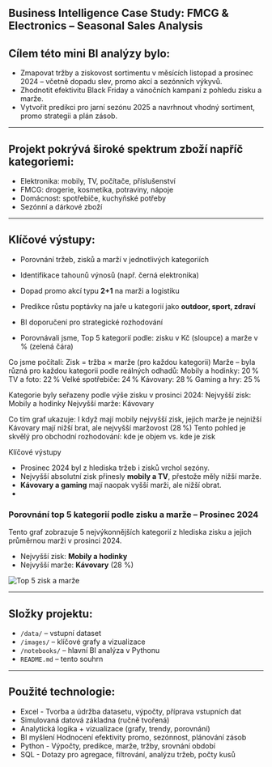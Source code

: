 ## Business Intelligence Case Study: FMCG & Electronics – Seasonal Sales Analysis

## Cílem této mini BI analýzy bylo:
- Zmapovat tržby a ziskovost sortimentu v měsících listopad a prosinec 2024 – včetně dopadu slev, promo akcí a sezónních výkyvů.
- Zhodnotit efektivitu Black Friday a vánočních kampaní z pohledu zisku a marže.
- Vytvořit predikci pro jarní sezónu 2025 a navrhnout vhodný sortiment, promo strategii a plán zásob.
---
## Projekt pokrývá široké spektrum zboží napříč kategoriemi:
- Elektronika: mobily, TV, počítače, příslušenství
- FMCG: drogerie, kosmetika, potraviny, nápoje
- Domácnost: spotřebiče, kuchyňské potřeby
- Sezónní a dárkové zboží
---
## Klíčové výstupy:
- Porovnání tržeb, zisků a marží v jednotlivých kategoriích
- Identifikace tahounů výnosů (např. černá elektronika)
- Dopad promo akcí typu **2+1** na marži a logistiku
- Predikce růstu poptávky na jaře u kategorií jako **outdoor, sport, zdraví**
- BI doporučení pro strategické rozhodování

- Porovnávali jsme, Top 5 kategorií podle: zisku v Kč (sloupce) a marže v % (zelená čára)

Co jsme počítali:
Zisk = tržba × marže (pro každou kategorii)
Marže – byla různá pro každou kategorii podle reálných odhadů:
Mobily a hodinky: 20 %
TV a foto: 22 %
Velké spotřebiče: 24 %
Kávovary: 28 %
Gaming a hry: 25 %

Kategorie byly seřazeny podle výše zisku v prosinci 2024:
Nejvyšší zisk: Mobily a hodinky
Nejvyšší marže: Kávovary

Co tím graf ukazuje: I když mají mobily nejvyšší zisk, jejich marže je nejnižší
Kávovary mají nižší brat, ale nejvyšší maržovost (28 %)
Tento pohled je skvělý pro obchodní rozhodování: kde je objem vs. kde je zisk

Klíčové výstupy

- Prosinec 2024 byl z hlediska tržeb i zisků vrchol sezóny.
- Nejvyšší absolutní zisk přinesly **mobily a TV**, přestože měly nižší marže.
- **Kávovary a gaming** mají naopak vyšší marži, ale nižší obrat.
- 
### Porovnání top 5 kategorií podle zisku a marže – Prosinec 2024
Tento graf zobrazuje 5 nejvýkonnějších kategorií z hlediska zisku a jejich průměrnou marži v prosinci 2024.
- Nejvyšší zisk: **Mobily a hodinky**  
- Nejvyšší marže: **Kávovary** (28 %)

![Top 5 zisk a marže](images/GRAF_porovnání%20top%205%20kategorií%20dle%20marže%20a%20zisku.jpg)

---
## Složky projektu:
- `/data/` – vstupní dataset
- `/images/` – klíčové grafy a vizualizace
- `/notebooks/` – hlavní BI analýza v Pythonu
- `README.md` – tento souhrn
---
## Použité technologie:
- Excel	- Tvorba a údržba datasetu, výpočty, příprava vstupních dat
- Simulovaná datová základna (ručně tvořená)
- Analytická logika + vizualizace (grafy, trendy, porovnání)
- BI myšlení	Hodnocení efektivity promo, sezónnost, plánování zásob
- Python - Výpočty, predikce, marže, tržby, srovnání období
- SQL	- Dotazy pro agregace, filtrování, analýzu tržeb, počty kusů
